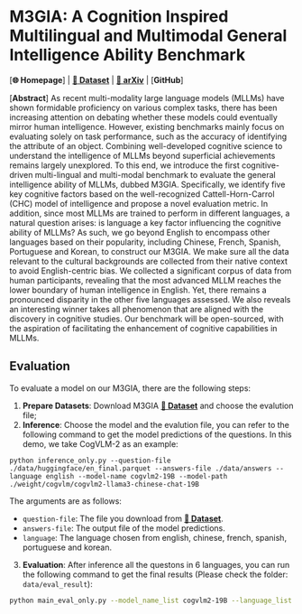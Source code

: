 # M3GIA: A Cognition Inspired Multilingual and Multimodal General Intelligence Ability Benchmark

[**🌐 Homepage**] | [**🤗 Dataset**](https://huggingface.co/datasets/Songweii/M3GIA/) | [**📖 arXiv**](https://arxiv.org/abs/2406.05343) | [**GitHub**]

[**Abstract**]
As recent multi-modality large language models (MLLMs) have shown formidable proficiency on various complex tasks, there has been increasing attention on debating whether these models could eventually mirror human intelligence.
However, existing benchmarks mainly focus on evaluating solely on task performance, such as the accuracy of identifying the attribute of an object. Combining well-developed cognitive science to understand the intelligence of MLLMs beyond superficial achievements remains largely unexplored. To this end, we introduce the first cognitive-driven multi-lingual and multi-modal benchmark to evaluate the general intelligence ability of MLLMs, dubbed M3GIA. Specifically, we identify five key cognitive factors based on the well-recognized Cattell-Horn-Carrol (CHC) model of intelligence and propose a novel evaluation metric. In addition, since most MLLMs are trained to perform in different languages, a natural question arises: is language a key factor influencing the cognitive ability of MLLMs? As such, we go beyond English to encompass other languages based on their popularity, including Chinese, French, Spanish, Portuguese and Korean, to construct our M3GIA. We make sure all the data relevant to the cultural backgrounds are collected from their native context to avoid English-centric bias. 
We collected a significant corpus of data from human participants, revealing that the most advanced MLLM reaches the lower boundary of human intelligence in English. Yet, there remains a pronounced disparity in the other five languages assessed. We also reveals an interesting winner takes all phenomenon that are aligned with the discovery in cognitive studies. Our benchmark will be open-sourced, with the aspiration of facilitating the enhancement of cognitive capabilities in MLLMs.

## Evaluation
To evaluate a model on our M3GIA, there are the following steps:
1. **Prepare Datasets**: Download M3GIA [**🤗 Dataset**](https://huggingface.co/datasets/Songweii/M3GIA/) and choose the evalution file;
2. **Inference**: Choose the model and the evalution file, you can refer to the following command to get the model predictions of the questions. In this demo, we take CogVLM-2 as an example:
```Shell
python inference_only.py --question-file ./data/huggingface/en_final.parquet --answers-file ./data/answers --language english --model-name cogvlm2-19B --model-path ./weight/cogvlm/cogvlm2-llama3-chinese-chat-19B
```
The arguments are as follows:
  - `question-file`: The file you download from [**🤗 Dataset**](https://huggingface.co/datasets/Songweii/M3GIA/).
  - `answers-file`: The output file of the model predictions.
  - `language`: The language chosen from english, chinese, french, spanish, portuguese and korean.
3. **Evaluation**: 
After inference all the questons in 6 languages, you can run the following command to get the final results (Please check the folder: `data/eval_result`):
```bash
python main_eval_only.py --model_name_list cogvlm2-19B --language_list chinese english spanish french portuguese korean
```
